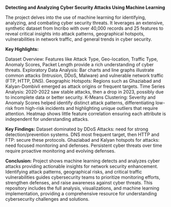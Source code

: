 **Detecting and Analyzing Cyber Security Attacks Using Machine Learning**


The project delves into the use of machine learning for identifying, analyzing, and combating cyber security threats. It leverages an extensive, synthetic dataset from Incribo with over 40,000 records and 25 features to reveal critical insights into attack patterns, geographical hotspots, vulnerabilities in network traffic, and general trends in cyber security.


**Key Highlights:**

Dataset Overview: Features like Attack Type, Geo-location, Traffic Type, Anomaly Scores, Packet Length provide a rich understanding of cyber threats.
Exploratory Data Analysis: Bar charts and line graphs illustrate common attacks (Intrusion, DDoS, Malware) and vulnerable network traffic (FTP, HTTP, DNS).
Geographic Hotspots: Regions such as Ghaziabad and Kalyan-Dombivli emerged as attack origins or frequent targets.
Time Series Analysis: 2020-2022 saw stable attacks, then a drop in 2023, possibly due to incomplete data or better security.
K-Means Clustering: Severity and Anomaly Scores helped identify distinct attack patterns, differentiating low-risk from high-risk incidents and highlighting unique outliers that require attention.
Heatmap shows little feature correlation ensuring each attribute is independent for understanding attacks.


**Key Findings:**
Dataset dominated by DDoS Attacks: need for strong detection/prevention systems.
DNS most frequent target, then HTTP and FTP: secure these protocols.
Ghaziabad and Kalyan hotspots for attacks: need focused monitoring and defenses.
Persistent cyber threats over time require proactive monitoring and evolving defenses.


**Conclusion:**
Project shows machine learning detects and analyzes cyber attacks providing actionable insights for network security enhancement. Identifying attack patterns, geographical risks, and critical traffic vulnerabilities guides cybersecurity teams to prioritize monitoring efforts, strengthen defenses, and raise awareness against cyber threats.
This repository includes the full analysis, visualizations, and machine learning implementation, providing a comprehensive resource for understanding cybersecurity challenges and solutions.
